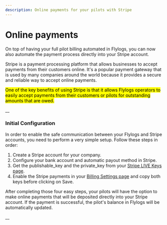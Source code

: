 ```yaml
---
description: Online payments for your pilots with Stripe
---
```


# Online payments

On top of having your full pilot billing automated in Flylogs, you can now also automate the payment process directly into your Stripe account.

Stripe is a payment processing platform that allows businesses to accept payments from their customers online. It's a popular payment gateway that is used by many companies around the world because it provides a secure and reliable way to accept online payments.

<mark style="background-color:yellow;">One of the key benefits of using Stripe is that it allows Flylogs operators to easily accept payments from their customers or pilots for outstanding amounts that are owed.</mark>

__

### Initial Configuration

In order to enable the safe communication between your Flylogs and Stripe accounts, you need to perform a very simple setup. Follow these steps in order:

1. Create a Stripe account for your company.
2. Configure your bank account and automatic payout method in Stripe.
3. Get the publishable\_key and the private\_key from your [Stripe LIVE Keys page](https://dashboard.stripe.com/apikeys).
4. Enable the Stripe payments in your [Billing Settings page](https://www.flylogs.com/manager/companies/billing) and copy both keys before clicking on Save.

After completing those four easy steps, your pilots will have the option to make online payments that will be deposited directly into your Stripe account. If the payment is successful, the pilot's balance in Flylogs will be automatically updated.



__
